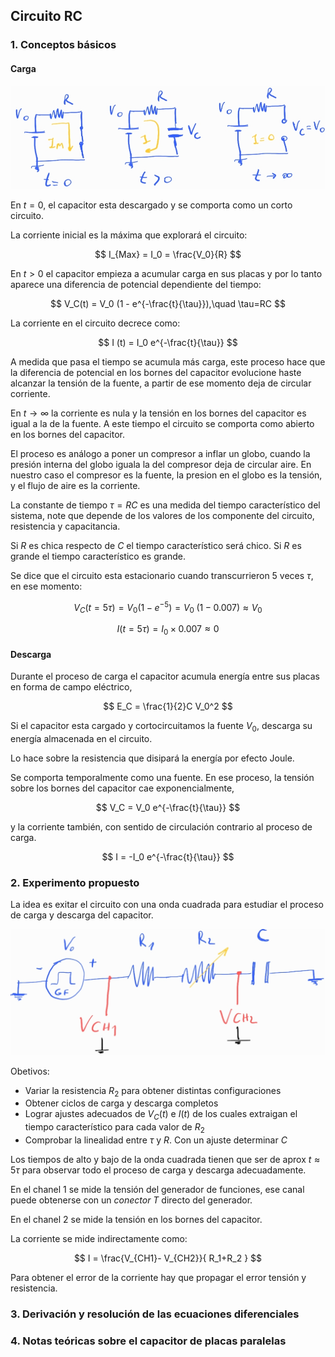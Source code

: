 ## Circuito RC

### 1. Conceptos básicos

#### Carga

![rl](images/RC.jpg)

En $t=0$,  el capacitor esta descargado y se comporta como un corto circuito.

La corriente inicial es la máxima que explorará el circuito:

$$
I_{Max} = I_0 = \frac{V_0}{R}
$$


En $t>0$ el capacitor empieza a acumular carga en sus placas y por lo tanto aparece una diferencia de potencial dependiente del tiempo:

$$
V_C(t) = V_0  (1 - e^{-\frac{t}{\tau}}),\quad \tau=RC
$$


La corriente en el circuito decrece como:

$$
I (t) = I_0  e^{-\frac{t}{\tau}}
$$

A medida que pasa el tiempo se acumula más carga, este proceso hace que la diferencia de potencial en los bornes del capacitor evolucione haste alcanzar la tensión de la fuente, a partir de ese momento deja de circular corriente.


En $t\to\infty$ la corriente es nula y la tensión en los bornes del capacitor es igual a la de la fuente. A este tiempo el circuito se comporta como abierto en los bornes del capacitor.

El proceso es análogo a poner un compresor a inflar un globo, cuando la presión interna del globo iguala la del compresor deja de circular aire. En nuestro caso el compresor es la fuente, la presion en el globo es la tensión, y el flujo de aire es la corriente.

La constante de tiempo $\tau=RC$ es una medida del tiempo característico del sistema, note que depende de los valores de los componente del circuito, resistencia y capacitancia. 

Si $R$ es chica respecto de $C$ el tiempo característico será chico. Si $R$ es grande el tiempo característico es grande.

Se dice que el circuito esta estacionario cuando transcurrieron 5 veces $\tau$, en ese momento:

$$
V_C(t=5\tau) = V_0  (1-e^{-5}) = V_0 \;(1-0.007) \approx V_0 
$$

$$
I(t=5\tau) = I_0 \times 0.007 \approx 0
$$


#### Descarga

Durante el proceso de carga el capacitor acumula energía entre sus placas en forma de campo eléctrico,

$$
E_C = \frac{1}{2}C V_0^2
$$

Si el capacitor esta cargado y cortocircuitamos la fuente $V_0$, descarga su energía almacenada en el circuito.

Lo hace sobre la resistencia que disipará la energía por efecto Joule.

Se comporta temporalmente como una fuente. En ese proceso, la tensión sobre los bornes del capacitor cae exponencialmente,

$$
V_C = V_0 e^{-\frac{t}{\tau}}
$$

y la corriente también, con sentido de circulación contrario al proceso de carga.

$$
I = -I_0 e^{-\frac{t}{\tau}}
$$

### 2. Experimento propuesto

La idea es exitar el circuito con una onda cuadrada para estudiar el proceso de carga y descarga del capacitor. 

![squem](images/RC_squem.jpg)

Obetivos:

- Variar la resistencia $R_2$ para obtener distintas configuraciones
- Obtener ciclos de carga y descarga completos
- Lograr ajustes adecuados de $V_C(t)$ e $I(t)$ de los cuales extraigan el tiempo característico para cada valor de $R_2$
- Comprobar la linealidad entre $\tau$ y $R$. Con un ajuste determinar $C$

Los tiempos de alto y bajo de la onda cuadrada tienen que ser de aprox $t \approx 5\tau$ para observar todo el proceso de carga y descarga adecuadamente.

En el chanel 1 se mide la tensión del generador de funciones, ese canal puede obtenerse con un *conector T* directo del generador.

En el chanel 2 se mide la tensión en los bornes del capacitor.

La corriente se mide indirectamente como:

$$
I = \frac{V_{CH1}- V_{CH2}}{ R_1+R_2 }
$$

Para obtener el error de la corriente hay que propagar el error tensión y resistencia.





### 3. Derivación y resolución de las ecuaciones diferenciales

### 4. Notas teóricas sobre el capacitor de placas paralelas